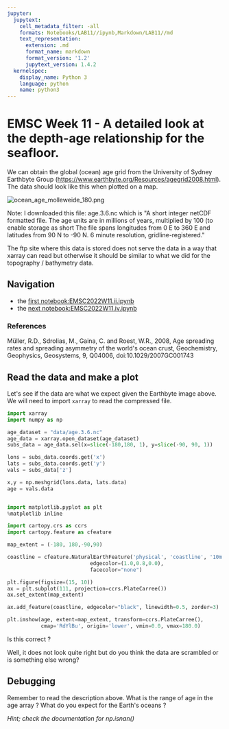 ```yaml
---
jupyter:
  jupytext:
    cell_metadata_filter: -all
    formats: Notebooks/LAB11//ipynb,Markdown/LAB11//md
    text_representation:
      extension: .md
      format_name: markdown
      format_version: '1.2'
      jupytext_version: 1.4.2
  kernelspec:
    display_name: Python 3
    language: python
    name: python3
---
```


# EMSC Week 11 - A detailed look at the depth-age relationship for the seafloor.

We can obtain the global (ocean) age grid from the University of Sydney Earthbyte Group (https://www.earthbyte.org/Resources/agegrid2008.html). 
The data should look like this when plotted on a map.

![ocean_age_molleweide_180.png](Images/ocean_age_molleweide_180.png)

Note: I downloaded this file: age.3.6.nc which is "A short integer netCDF formatted file.
The age units are in millions of years, multiplied by 100 (to enable storage as short  The file spans longitudes from 0 E to
360 E and latitudes from 90 N to -90 N. 6 minute resolution, gridline-registered." 

The ftp site where this data is stored does not serve the data in a way that xarray can read but otherwise it should be similar to what we did for the topography / bathymetry data. 

## Navigation

  - the [first notebook:EMSC2022W11.ii.ipynb](EMSC2022W11.i.ipynb)
  - the [next notebook:EMSC2022W11.iv.ipynb](EMSC2022W11.iv.ipynb)

### References

Müller, R.D., Sdrolias, M., Gaina, C. and Roest, W.R., 2008, Age spreading rates and spreading asymmetry of the world's ocean crust,
Geochemistry, Geophysics, Geosystems, 9, Q04006, doi:10.1029/2007GC001743

## Read the data and make a plot 

Let's see if the data are what we expect given the Earthbyte image above.
We will need to import `xarray` to read the compressed file.

```python
import xarray
import numpy as np

age_dataset = "data/age.3.6.nc"
age_data = xarray.open_dataset(age_dataset)
subs_data = age_data.sel(x=slice(-180,180, 1), y=slice(-90, 90, 1))

lons = subs_data.coords.get('x')
lats = subs_data.coords.get('y')
vals = subs_data['z']

x,y = np.meshgrid(lons.data, lats.data)
age = vals.data
```

```python

import matplotlib.pyplot as plt
%matplotlib inline

import cartopy.crs as ccrs
import cartopy.feature as cfeature

map_extent = (-180, 180,-90,90)

coastline = cfeature.NaturalEarthFeature('physical', 'coastline', '10m',
                           edgecolor=(1.0,0.8,0.0),
                           facecolor="none")

plt.figure(figsize=(15, 10))
ax = plt.subplot(111, projection=ccrs.PlateCarree())
ax.set_extent(map_extent)

ax.add_feature(coastline, edgecolor="black", linewidth=0.5, zorder=3)

plt.imshow(age, extent=map_extent, transform=ccrs.PlateCarree(),
           cmap='RdYlBu', origin='lower', vmin=0.0, vmax=180.0)
```

Is this correct ?

Well, it does not look quite right but do you think the data are scrambled or is something else wrong? 

## Debugging

Remember to read the description above. What is the range of age in the age array ? What do you expect for the Earth's oceans ?

*Hint; check the documentation for np.isnan()*


